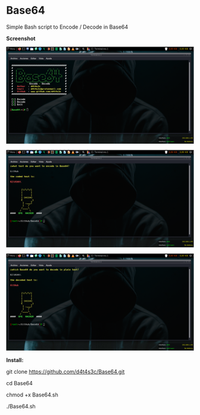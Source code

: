 # Base64

Simple Bash script to Encode / Decode in Base64

**Screenshot**

![](/screenshot/screenshot1.png)

![](/screenshot/screenshot2.png)

![](/screenshot/screenshot3.png)

**Install:**

git clone https://github.com/d4t4s3c/Base64.git

cd Base64

chmod +x Base64.sh

./Base64.sh

